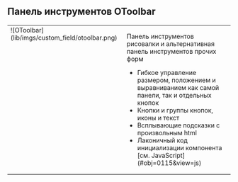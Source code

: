 ## Панель инструментов OToolbar
<table>
    <tr valign="top">
        <td>![OToolbar](lib/imgs/custom_field/otoolbar.png)</td>
        <td><p>Панель инструментов рисовалки и альтернативная панель инструментов прочих форм</p>
	        <ul>
	        <li>Гибкое управление размером, положением и выравниванием как самой панели, так и отдельных кнопок</li>
	        <li>Кнопки и группы кнопок, иконы и текст</li>
	        <li>Всплывающие подсказки с произвольным html</li>
	        <li>Лаконичный код инициализации компонента [см. JavaScript](#obj=0115&view=js)</li>
	        </ul>
        </td>
    </tr>
</table>





